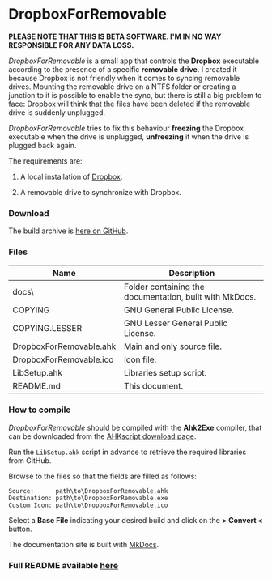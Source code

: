 # DropboxForRemovable

**PLEASE NOTE THAT THIS IS BETA SOFTWARE. I'M IN NO WAY RESPONSIBLE FOR ANY DATA LOSS.**

*DropboxForRemovable* is a small app that controls the **Dropbox** executable according to the presence of a specific **removable drive**. I created it because Dropbox is not friendly when it comes to syncing removable drives. Mounting the removable drive on a NTFS folder or creating a junction to it is possible to enable the sync, but there is still a big problem to face: Dropbox will think that the files have been deleted if the removable drive is suddenly unplugged.

*DropboxForRemovable* tries to fix this behaviour **freezing** the Dropbox executable when the drive is unplugged, **unfreezing** it when the drive is plugged back again.

The requirements are:

1. A local installation of [Dropbox](https://www.dropbox.com/).

2. A removable drive to synchronize with Dropbox.

### Download

The build archive is [here on GitHub](https://github.com/cyruz-git/DropboxForRemovable/releases).

### Files

Name | Description
-----|------------
docs\ | Folder containing the documentation, built with MkDocs.
COPYING | GNU General Public License.
COPYING.LESSER | GNU Lesser General Public License.
DropboxForRemovable.ahk | Main and only source file.
DropboxForRemovable.ico | Icon file.
LibSetup.ahk | Libraries setup script.
README.md | This document.

### How to compile

*DropboxForRemovable* should be compiled with the **Ahk2Exe** compiler, that can be downloaded from the [AHKscript download page](http://ahkscript.org/download/).

Run the `LibSetup.ahk` script in advance to retrieve the required libraries from GitHub.

Browse to the files so that the fields are filled as follows:

    Source:      path\to\DropboxForRemovable.ahk
    Destination: path\to\DropboxForRemovable.exe
    Custom Icon: path\to\DropboxForRemovable.ico

Select a **Base File** indicating your desired build and click on the **> Convert <** button.

The documentation site is built with [MkDocs](http://www.mkdocs.org/).

### Full README available [here](docs/docs/index.md)
